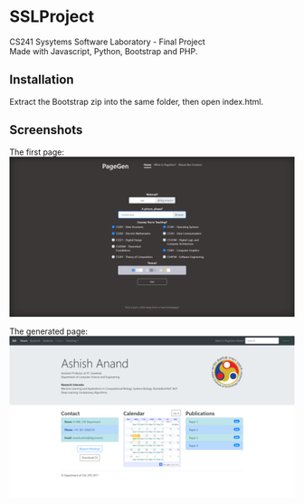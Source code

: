 # SSLProject
CS241 Sysytems Software Laboratory - Final Project  
Made with Javascript, Python, Bootstrap and PHP.

## Installation
Extract the Bootstrap zip into the same folder, then open index.html. 

## Screenshots
The first page:
![Form page](https://github.com/ameya98/SSLProject/blob/master/screenshots/Screenshot%20(29).png)

The generated page:
![Main Page](https://github.com/ameya98/SSLProject/blob/master/screenshots/Screenshot%20(31).png)
